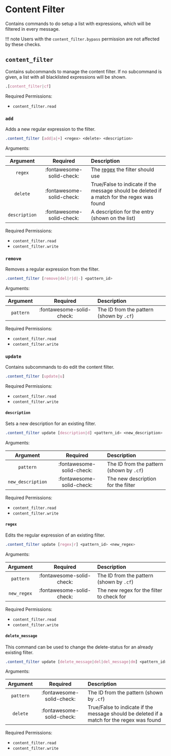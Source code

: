 # Content Filter

Contains commands to do setup a list with expressions, which will be filtered in every message.

!!! note
    Users with the `content_filter.bypass` permission are not affected by these checks.


## `content_filter`

Contains subcommands to manage the content filter.
If no subcommand is given, a list with all blacklisted expressions will be shown.

```css
.[content_filter|cf]
```

Required Permissions:

- `content_filter.read`


### `add`

Adds a new regular expression to the filter.

```css
.content_filter [add|a|+] <regex> <delete> <description>
```

Arguments:

| Argument      | Required                  | Description                                                                                |
|:-------------:|:-------------------------:|:-------------------------------------------------------------------------------------------|
| `regex`       | :fontawesome-solid-check: | The [regex](https://regex101.com/) the filter should use                                   |
| `delete`      | :fontawesome-solid-check: | True/False to indicate if the message should be deleted if a match for the regex was found |
| `description` | :fontawesome-solid-check: | A description for the entry (shown on the list)                                            |

Required Permissions:

- `content_filter.read`
- `content_filter.write`


### `remove`

Removes a regular expression from the filter.

```css
.content_filter [remove|del|r|d|-] <pattern_id>
```

Arguments:

| Argument  | Required                  | Description                              |
|:---------:|:-------------------------:|:-----------------------------------------|
| `pattern` | :fontawesome-solid-check: | The ID from the pattern (shown by `.cf`) |

Required Permissions:

- `content_filter.read`
- `content_filter.write`


### `update`

Contains subcommands to do edit the content filter.

```css
.content_filter [update|u]
```

Required Permissions:

- `content_filter.read`
- `content_filter.write`


#### `description`

Sets a new description for an existing filter.

```css
.content_filter update [description|d] <pattern_id> <new_description>
```

Arguments:

| Argument          | Required                  | Description                              |
|:-----------------:|:-------------------------:|:-----------------------------------------|
| `pattern`         | :fontawesome-solid-check: | The ID from the pattern (shown by `.cf`) |
| `new_description` | :fontawesome-solid-check: | The new description for the filter       |

Required Permissions:

- `content_filter.read`
- `content_filter.write`


#### `regex`

Edits the regular expression of an existing filter.

```css
.content_filter update [regex|r] <pattern_id> <new_regex>
```

Arguments:

| Argument    | Required                  | Description                                     |
|:-----------:|:-------------------------:|:------------------------------------------------|
| `pattern`   | :fontawesome-solid-check: | The ID from the pattern (shown by `.cf`)        |
| `new_regex` | :fontawesome-solid-check: | The new regex for the filter to check for       |

Required Permissions:

- `content_filter.read`
- `content_filter.write`


#### `delete_message`

This command can be used to change the delete-status for an already existing filter.

```css
.content_filter update [delete_message|del|del_message|dm] <pattern_id> <delete>
```

Arguments:

| Argument  | Required                  | Description                                                                                |
|:---------:|:-------------------------:|:-------------------------------------------------------------------------------------------|
| `pattern` | :fontawesome-solid-check: | The ID from the pattern (shown by `.cf`)                                                   |
| `delete`  | :fontawesome-solid-check: | True/False to indicate if the message should be deleted if a match for the regex was found |

Required Permissions:

- `content_filter.read`
- `content_filter.write`
